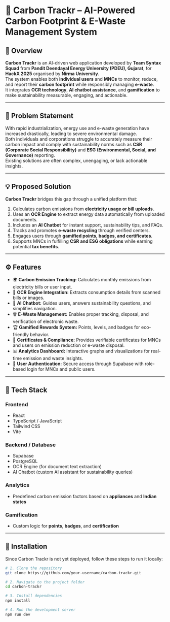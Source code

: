 # 🌿 Carbon Trackr – AI-Powered Carbon Footprint & E-Waste Management System

## 📘 Overview
**Carbon Trackr** is an AI-driven web application developed by **Team Syntax Squad** from **Pandit Deendayal Energy University (PDEU), Gujarat**, for **HackX 2025** organised by **Nirma University**.  
The system enables both **individual users** and **MNCs** to monitor, reduce, and report their **carbon footprint** while responsibly managing **e-waste**.  
It integrates **OCR technology**, **AI chatbot assistance**, and **gamification** to make sustainability measurable, engaging, and actionable.

---

## 🧠 Problem Statement
With rapid industrialization, energy use and e-waste generation have increased drastically, leading to severe environmental damage.  
Both individuals and corporations struggle to accurately measure their carbon impact and comply with sustainability norms such as **CSR (Corporate Social Responsibility)** and **ESG (Environmental, Social, and Governance)** reporting.  
Existing solutions are often complex, unengaging, or lack actionable insights.

---

## 💡 Proposed Solution
**Carbon Trackr** bridges this gap through a unified platform that:
1. Calculates carbon emissions from **electricity usage or bill uploads**.
2. Uses an **OCR Engine** to extract energy data automatically from uploaded documents.
3. Includes an **AI Chatbot** for instant support, sustainability tips, and FAQs.
4. Tracks and promotes **e-waste recycling** through verified centers.
5. Engages users through **gamified points, badges, and certificates**.
6. Supports MNCs in fulfilling **CSR and ESG obligations** while earning potential **tax benefits**.

---

## ⚙️ Features
- 🌍 **Carbon Emission Tracking:** Calculates monthly emissions from electricity bills or user input.  
- 📸 **OCR Engine Integration:** Extracts consumption details from scanned bills or images.  
- 🧠 **AI Chatbot:** Guides users, answers sustainability questions, and simplifies navigation.  
- 🗑️ **E-Waste Management:** Enables proper tracking, disposal, and verification of electronic waste.  
- 🏆 **Gamified Rewards System:** Points, levels, and badges for eco-friendly behavior.  
- 🧾 **Certificates & Compliance:** Provides verifiable certificates for MNCs and users on emission reduction or e-waste disposal.  
- 📊 **Analytics Dashboard:** Interactive graphs and visualizations for real-time emission and waste insights.  
- 🔐 **User Authentication:** Secure access through Supabase with role-based login for MNCs and public users.

---

## 🧰 Tech Stack

### **Frontend**
- React  
- TypeScript / JavaScript  
- Tailwind CSS  
- Vite  

### **Backend / Database**
- Supabase  
- PostgreSQL  
- OCR Engine (for document text extraction)  
- AI Chatbot (custom AI assistant for sustainability queries)

### **Analytics**
- Predefined carbon emission factors based on **appliances** and **Indian states**  

### **Gamification**
- Custom logic for **points**, **badges**, and **certification**  

---

## 🧩 Installation
Since Carbon Trackr is not yet deployed, follow these steps to run it locally:

```bash
# 1. Clone the repository
git clone https://github.com/your-username/carbon-trackr.git

# 2. Navigate to the project folder
cd carbon-trackr

# 3. Install dependencies
npm install

# 4. Run the development server
npm run dev